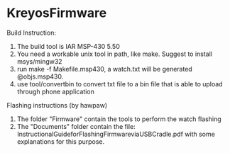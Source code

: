 KreyosFirmware
==============

Build Instruction:
1. The build tool is IAR MSP-430 5.50
2. You need a workable unix tool in path, like make. Suggest to install msys/mingw32
3. run make -f Makefile.msp430, a watch.txt will be generated @objs.msp430.
4. use tool/convertbin to convert txt file to a bin file that is able to upload through phone application


Flashing instructions (by hawpaw)
1. The folder "Firmware" contain the tools to perform the watch flashing
2. The "Documents" folder contain the file:
	InstructionalGuideforFlashingFirmwareviaUSBCradle.pdf 
	with some explanations for this purpose.